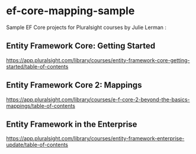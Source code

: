 # ef-core-mapping-sample

Sample EF Core projects for Pluralsight courses by Julie Lerman :  

## Entity Framework Core: Getting Started

https://app.pluralsight.com/library/courses/entity-framework-core-getting-started/table-of-contents

## Entity Framework Core 2: Mappings

https://app.pluralsight.com/library/courses/e-f-core-2-beyond-the-basics-mappings/table-of-contents

## Entity Framework in the Enterprise

https://app.pluralsight.com/library/courses/entity-framework-enterprise-update/table-of-contents

